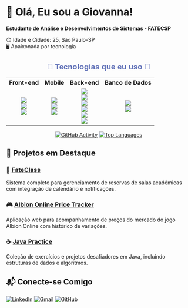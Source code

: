 # 🌟 Olá, Eu sou a Giovanna! 

**Estudante de Análise e Desenvolvimentos de Sistemas - FATECSP**    

😊 Idade e Cidade: 25, São Paulo-SP  
🖥️ Apaixonada por tecnologia

<div align="center">
  <h2 style="font-family: 'Arial', sans-serif; color: #6474B9;">🔹 Tecnologias que eu uso 🔹</h2>

  <table>
    <tr>
      <td align="center"><strong>Front-end</strong></td>
      <td align="center"><strong>Mobile</strong></td>
      <td align="center"><strong>Back-end</strong></td>
      <td align="center"><strong>Banco de Dados</strong></td>
    </tr>
    <tr>
      <td align="center">
        <img src="https://img.shields.io/badge/JavaScript-F7DF1E?style=for-the-badge&logo=javascript&logoColor=black"/><br>
        <img src="https://img.shields.io/badge/HTML5-E34F26?style=for-the-badge&logo=html5&logoColor=white"/><br>
        <img src="https://img.shields.io/badge/CSS3-1572B6?style=for-the-badge&logo=css3&logoColor=white"/>
      </td>
      <td align="center">
        <img src="https://img.shields.io/badge/Kotlin-0095D5?style=for-the-badge&logo=kotlin&logoColor=white"/><br>
        <img src="https://img.shields.io/badge/React%20Native-20232A?style=for-the-badge&logo=react&logoColor=61DAFB"/><br>
        <img src="https://img.shields.io/badge/Android%20Studio-3DDC84?style=for-the-badge&logo=android-studio&logoColor=white"/>
      </td>
      <td align="center">
        <img src="https://img.shields.io/badge/Java-ED8B00?style=for-the-badge&logo=java&logoColor=white"/><br>
        <img src="https://img.shields.io/badge/.NET-512BD4?style=for-the-badge&logo=dotnet&logoColor=white"/><br>
        <img src="https://img.shields.io/badge/VB.NET-512BD4?style=for-the-badge&logo=dotnet&logoColor=white"/><br>
        <img src="https://img.shields.io/badge/Node.js-43853D?style=for-the-badge&logo=node.js&logoColor=white"/><br>
        <img src="https://img.shields.io/badge/PHP-777BB4?style=for-the-badge&logo=php&logoColor=white"/><br>
        <img src="https://img.shields.io/badge/Python-3776AB?style=for-the-badge&logo=python&logoColor=white"/>
      </td>
      <td align="center">
        <img src="https://img.shields.io/badge/SQL%20Server-CC2927?style=for-the-badge&logo=microsoft-sql-server&logoColor=white"/><br>
        <img src="https://img.shields.io/badge/SQLite-003B57?style=for-the-badge&logo=sqlite&logoColor=white"/>
      </td>
    </tr>
  </table>
</div>



<div align="center">

[![GitHub Activity](https://github-readme-stats.vercel.app/api?username=GiovannaGongora&show_icons=true&theme=radical&hide_title=true&hide_border=true&count_private=true&icon_color=58a6ff&include_all_commits=true)](https://github.com/GiovannaGongora)
[![Top Languages](https://github-readme-stats.vercel.app/api/top-langs/?username=GiovannaGongora&layout=compact&theme=radical&hide_border=true&langs_count=6)](https://github.com/GiovannaGongora)

</div>

## 🚀 Projetos em Destaque

### 🏫 [FateClass](https://github.com/GiovannaGongora/FateClass)  
Sistema completo para gerenciamento de reservas de salas acadêmicas com integração de calendário e notificações.

### 🎮 [Albion Online Price Tracker](https://github.com/GiovannaGongora/AlbionAPI)  
Aplicação web para acompanhamento de preços do mercado do jogo Albion Online com histórico de variações.

### ☕ [Java Practice](https://github.com/GiovannaGongora/Java-Practice)  
Coleção de exercícios e projetos desafiadores em Java, incluindo estruturas de dados e algoritmos.

## 📬 Conecte-se Comigo

[![LinkedIn](https://img.shields.io/badge/LinkedIn-0A66C2?style=for-the-badge&logo=linkedin&logoColor=white)](https://linkedin.com/in/seu-perfil)
[![Gmail](https://img.shields.io/badge/Gmail-EA4335?style=for-the-badge&logo=gmail&logoColor=white)](mailto:giovanna.gongora145@gmail.com)
[![GitHub](https://img.shields.io/badge/GitHub-181717?style=for-the-badge&logo=github&logoColor=white)](https://github.com/GiovannaGongora)
